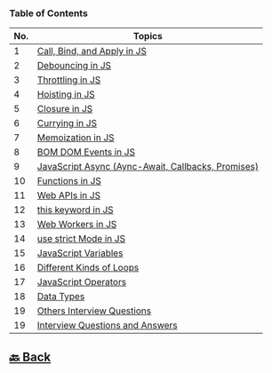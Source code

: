 ### Table of Contents

| No. | Topics                                                                                                                                          |
| --- | ----------------------------------------------------------------------------------------------------------------------------------------------- |
| 1   | <a href="https://github.com/sanjay9616/JavaScript/blob/master/JavaScript-Tutorial/Call-Bind-and-Apply.md">Call, Bind, and Apply in JS</a>       |
| 2   | <a href="https://github.com/sanjay9616/JavaScript/blob/master/JavaScript-Tutorial/Debouncing.md">Debouncing in JS</a>                           |
| 3   | <a href="https://github.com/sanjay9616/JavaScript/blob/master/JavaScript-Tutorial/Throttling.md">Throttling in JS</a>                           |
| 4   | <a href="https://github.com/sanjay9616/JavaScript/blob/master/JavaScript-Tutorial/Hoisting.md">Hoisting in JS</a>                               |
| 5   | <a href="https://github.com/sanjay9616/JavaScript/blob/master/JavaScript-Tutorial/Closure.md">Closure in JS</a>                                 |
| 6   | <a href="https://github.com/sanjay9616/JavaScript/blob/master/JavaScript-Tutorial/Currying/README.md">Currying in JS</a>                        |
| 7   | <a href="https://github.com/sanjay9616/JavaScript/blob/master/JavaScript-Tutorial/Memoization/README.md">Memoization in JS</a>                  |
| 8   | <a href="https://github.com/sanjay9616/JavaScript/blob/master/JavaScript-Tutorial/BOM-DOM-Events/README.md">BOM DOM Events in JS</a>            |
| 9   | <a href="https://github.com/sanjay9616/JavaScript/tree/master/JavaScript-Tutorial/Async">JavaScript Async (Aync-Await, Callbacks, Promises)</a> |
| 10  | <a href="https://github.com/sanjay9616/JavaScript/blob/master/JavaScript-Tutorial/Functions/README.md">Functions in JS</a>                      |
| 11  | <a href="https://github.com/sanjay9616/JavaScript/blob/master/JavaScript-Tutorial/Web-APIs/Interview.md">Web APIs in JS</a>                     |
| 12  | <a href="https://github.com/sanjay9616/JavaScript/blob/master/JavaScript-Tutorial/this%20keyword/README.md">this keyword in JS</a>              |
| 13  | <a href="https://github.com/sanjay9616/JavaScript/blob/master/JavaScript-Tutorial/Service%20Worker/README.md">Web Workers in JS</a>             |
| 14  | <a href="https://github.com/sanjay9616/JavaScript/blob/master/JavaScript-Tutorial/use%20strict%20Mode/README.md">use strict Mode in JS</a>      |
| 15  | <a href="https://github.com/sanjay9616/JavaScript/blob/master/JavaScript-Tutorial/Variables/README.md">JavaScript Variables</a>                 |
| 16  | <a href="https://github.com/sanjay9616/JavaScript/blob/master/JavaScript-Tutorial/Loops/README.md">Different Kinds of Loops</a>                 |
| 17  | <a href="https://github.com/sanjay9616/JavaScript/blob/master/JavaScript-Tutorial/Operators/README.md">JavaScript Operators</a>                 |
| 18  | <a href="https://github.com/sanjay9616/JavaScript/blob/master/JavaScript-Tutorial/Data-Types/README.md">Data Types</a>                          |
| 19  | <a href="https://github.com/sanjay9616/JavaScript/blob/master/JavaScript-Tutorial/Other/Interview.md">Others Interview Questions</a>            |
| 19  | <a href="https://github.com/sanjay9616/JavaScript/blob/master/JavaScript-Tutorial/Interview.md">Interview Questions and Answers</a>             |


<h2><a href="https://github.com/sanjay9616/JavaScript/blob/master/README.md"> 🔙 Back</a></h2>
